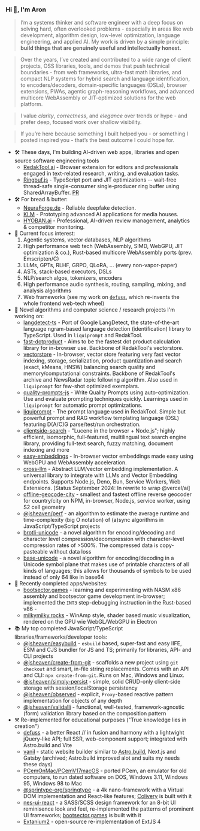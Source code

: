 ### Hi 👋, I'm Aron

> I’m a systems thinker and software engineer with a deep focus on solving hard, often overlooked problems - especially in areas like web development, algorithm design, low-level optimization, language engineering, and applied AI. My work is driven by a simple principle: **build things that are genuinely useful and intellectually honest.**

> Over the years, I’ve created and contributed to a wide range of client projects, OSS libraries, tools, and demos that push technical boundaries - from web frameworks, ultra-fast math libraries, and compact NLP systems for hybrid search and language identification, to encoders/decoders, domain-specific languages (DSLs), browser extensions, PWAs, agentic graph-reasoning workflows, and advanced multicore WebAssembly or JIT-optimized solutions for the web platform.

> I value *clarity*, *correctness*, and *elegance* over trends or hype - and prefer deep, focused work over shallow visibility.

> If you’re here because something I built helped you - or something I posted inspired you - that’s the best outcome I could hope for.
 
- 🛠️ These days, I'm building AI-driven web apps, libraries and open source software engineering tools
    - [RedakTool.ai](https://github.com/kyr0/redaktool) - Browser extension for editors and professionals engaged in text-related research, writing, and evaluation tasks. 
    - [Ringbuf.js](https://github.com/padenot/ringbuf.js) - TypeScript port and JIT optimizations -- wait-free thread-safe single-consumer single-producer ring buffer using SharedArrayBuffer. [PR](https://github.com/padenot/ringbuf.js/pull/29)
- 🛠️ For bread & butter:
    - [NeuraForge.de](https://neuraforge.de) - Reliable deepfake detection.
    - [KI.M](https://medien-bayern.de/ki-kompetenzzentrum-medien) - Prototyping advanced AI applications for media houses.
    - [HYOBAN.ai](https://hyoban.ai) - Professional, AI-driven review management, analytics & competitor monitoring.
- 🔬 Current focus interest: 
    1. Agentic systems, vector databases, NLP algorithms
    2. High performance web tech (WebAssembly, SIMD, WebGPU, JIT optimization & co.), Rust-based multicore WebAssembly ports (prev. Emscripten/C)
    3. LLMs, GPTs, RLHF, GRPO, QLoRA, ... (every non-vapor-paper)
    4. ASTs, stack-based executors, DSLs
    5. NLP/search algos, tokenizers, encoders
    6. High performance audio synthesis, routing, sampling, mixing, and analysis algorithms
    7. Web frameworks (see my work on [`defuss`](https://github.com/kyr0/defuss), which re-invents the whole frontend web-tech wheel)
- 🔬 Novel algorithms and computer science / research projects I'm working on:
  - [langdetect-ts](https://github.com/kyr0/langdetect-ts) - Port of Google LangDetect, the state-of-the-art language ngram-based language detection (identification) library to TypeScript. Used in `liquiprompt` and RedakTool.
  - [fast-dotproduct](https://github.com/kyr0/fast-dotproduct) - Aims to be the fastest dot product calculation library for in-browser use. Backbone of RedakTool's vectorstore.
  - [vectorstore](https://github.com/kyr0/vectorstore/) - In-browser, vector store featuring very fast vector indexing, storage, serialization, product quantization and search (exact, kMeans, HNSW) balancing search quality and memory/computational constraints. Backbone of RedakTool's archive and NewsRadar topic following algorithm. Also used in `liquiprompt` for few-shot optimized exemplars.
  - [quality-prompts-js](https://github.com/kyr0/quality-prompts-js) - Write Quality Prompts using auto-optimization. Use and evaluate prompting techniques quickly. Learnings used in `liquiprompt` for automatic prompt optimizations.
  - [liquiprompt](https://github.com/kyr0/liquiprompt) - The prompt language used in RedakTool. Simple but powerful prompt and RAG workflow templating language (DSL) featuring D(A/C)G parse/test/run orchestration.
  - [clientside-search](https://github.com/kyr0/clientside-search) - "Lucene in the browser + Node.js"; highly efficient, isomorphic, full-featured, multilingual text search engine library, providing full-text search, fuzzy matching, document indexing and more
  - [easy-embeddings](https://github.com/kyr0/easy-embeddings) - In-browser vector embeddings made easy using WebGPU and WebAssembly acceleration. 
  - [cross-llm](https://github.com/kyr0/cross-llm) - Abstract LLM/vector embedding implementation. A universal library to integrate with LLMs and Vector Embedding endpoints. Supports Node.js, Deno, Bun, Service Workers, Web Extensions. [Status September 2024: In rewrite to wrap @vercel/ai]
  - [offline-geocode-city](https://github.com/kyr0/offline-geocode-city) - smallest and fastest offline reverse geocoder for country/city on NPM, in-browser, Node.js, service worker, using S2 cell geometry
  - [@jsheaven/perf](https://github.com/jsheaven/perf) - an algorithm to estimate the average runtime and time-complexity (big O notation) of (a)sync algorithms in JavaScript/TypeScript projects
  - [brotli-unicode](https://github.com/kyr0/brotli-unicode) - a novel algorithm for encoding/decoding and character level compression/decompression with character-level compression rates of >500%. The compressed data is copy-pasteable without data loss
  - [base-unicode](https://github.com/kyr0/base-unicode) - a novel algorithm for encoding/decoding in a Unicode symbol plane that makes use of printable characters of all kinds of languages; this allows for thousands of symbols to be used instead of only 64 like in base64
- 🌟 Recently completed apps/websites:
  - [bootsector.games](https://bootsector.games) - learning and experimenting with NASM x86 assembly and bootsector game development in-browser; implemented the `INT3` step-debugging instruction in the Rust-based v86   - 
  - [milkymilky.rocks](https://milkymilky.rocks) - WinAmp style, shader based music visualization, rendered on the GPU wie WebGL/WebGPU in Electron
- 📚 My top completed JavaScript/TypeScript libraries/frameworks/developer tools:
  - [@jsheaven/easybuild](https://github.com/jsheaven/easybuild) - `esbuild` based, super-fast and easy IIFE, ESM and CJS bundler for JS and TS; primarily for libraries, API- and CLI projects
  - [@jsheaven/create-from-git](https://github.com/jsheaven/create-from-git) - scaffolds a new project using `git checkout` and smart, in-file string replacements. Comes with an API and CLI: `npx create-from-git`. Runs on Mac, Windows and Linux.
  - [@jsheaven/simply-persist](https://github.com/jsheaven/simply-persist) - simple, solid CRUD-only client-side storage with session/localStorage persistency
  - [@jsheaven/observed](https://github.com/jsheaven/observed) - explicit, `Proxy`-based reactive pattern implementation for objects of any depth
  - [@jsheaven/validalli](https://github.com/jsheaven/validalli) - functional, well-tested, framework-agnostic (form) validation library based on the composition pattern
- ⚒️ Re-implemented for educational purposes ("True knowledge lies in creation")
  - [defuss](https://github.com/kyr0/defuss) - a better React // in fusion and harmony with a lightwight jQuery-like API; full SSR, web-component support; integrated with Astro.build and Vite
  - [vanil](https://github.com/kyr0/vanil) - static website builder similar to [Astro.build](https://astro.build), Next.js and Gatsby (archived; Astro.build improved alot and suits my needs these days)
  - [PCemOnMac/PCemV17macOS](https://github.com/PCemOnMac/PCemV17macOS) - ported PCem, an emulator for old computers, to run dated software on DOS, Windows 3.11, Windows 95, Windows 98 to Mac  
  - [@sprintype-org/springtype](https://github.com/springtype-org/springtype) - a 4k nano-framework with a Virtual DOM implementation and React-like features; [Colivery](https://github.com/colivery) is built with it
  - [nes-ui-react](https://github.com/kyr0/nes-ui-react) - a SASS/SCSS design framework for an 8-bit UI reminisence look and feel, re-implemented the patterns of prominent UI frameworks; [bootsector.games](https://bootsector.games) is built with it
  - [Extanium2](https://github.com/kyr0/Extanium2) - open-source re-implementation of ExtJS 4 
